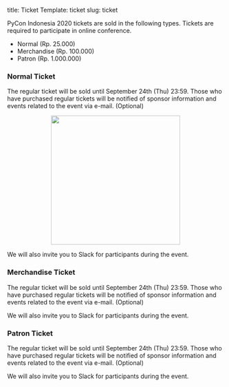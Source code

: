title: Ticket
Template: ticket
slug: ticket

PyCon Indonesia 2020 tickets are sold in the following types. Tickets are required to participate in online conference.

* Normal (Rp. 25.000)
* Merchandise (Rp. 100.000)
* Patron (Rp. 1.000.000)

### **Normal Ticket**
The regular ticket will be sold until September 24th (Thu) 23:59. Those who have purchased regular tickets will be notified of sponsor information and events related to the event via e-mail. (Optional)

<div style="display: flex; flex-direction: row; justify-content: center" class="mb-4">
        <img src="http://pycon.id/theme/img/blogs/connect-collab-contribute.JPG" width="300" />
</div>

We will also invite you to Slack for participants during the event.

### **Merchandise Ticket**
The regular ticket will be sold until September 24th (Thu) 23:59. Those who have purchased regular tickets will be notified of sponsor information and events related to the event via e-mail. (Optional)

We will also invite you to Slack for participants during the event.

### **Patron Ticket**
The regular ticket will be sold until September 24th (Thu) 23:59. Those who have purchased regular tickets will be notified of sponsor information and events related to the event via e-mail. (Optional)

We will also invite you to Slack for participants during the event.
